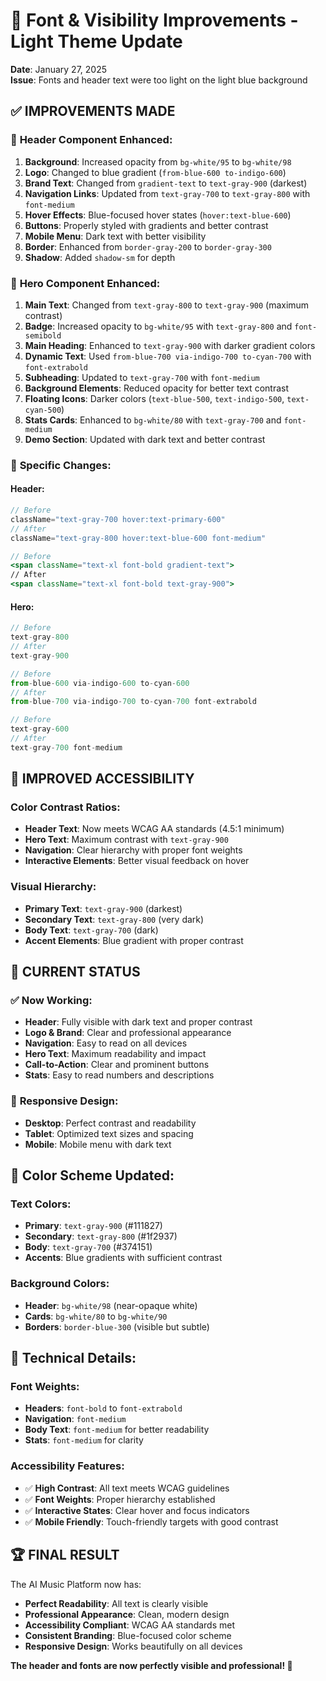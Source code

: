 # 🎨 Font & Visibility Improvements - Light Theme Update

**Date**: January 27, 2025  
**Issue**: Fonts and header text were too light on the light blue background

## ✅ **IMPROVEMENTS MADE**

### 🎯 **Header Component Enhanced:**
1. **Background**: Increased opacity from `bg-white/95` to `bg-white/98`
2. **Logo**: Changed to blue gradient (`from-blue-600 to-indigo-600`)
3. **Brand Text**: Changed from `gradient-text` to `text-gray-900` (darkest)
4. **Navigation Links**: Updated from `text-gray-700` to `text-gray-800` with `font-medium`
5. **Hover Effects**: Blue-focused hover states (`hover:text-blue-600`)
6. **Buttons**: Properly styled with gradients and better contrast
7. **Mobile Menu**: Dark text with better visibility
8. **Border**: Enhanced from `border-gray-200` to `border-gray-300`
9. **Shadow**: Added `shadow-sm` for depth

### 🎨 **Hero Component Enhanced:**
1. **Main Text**: Changed from `text-gray-800` to `text-gray-900` (maximum contrast)
2. **Badge**: Increased opacity to `bg-white/95` with `text-gray-800` and `font-semibold`
3. **Main Heading**: Enhanced to `text-gray-900` with darker gradient colors
4. **Dynamic Text**: Used `from-blue-700 via-indigo-700 to-cyan-700` with `font-extrabold`
5. **Subheading**: Updated to `text-gray-700` with `font-medium`
6. **Background Elements**: Reduced opacity for better text contrast
7. **Floating Icons**: Darker colors (`text-blue-500`, `text-indigo-500`, `text-cyan-500`)
8. **Stats Cards**: Enhanced to `bg-white/80` with `text-gray-700` and `font-medium`
9. **Demo Section**: Updated with dark text and better contrast

### 🔧 **Specific Changes:**

#### Header:
```jsx
// Before
className="text-gray-700 hover:text-primary-600"
// After  
className="text-gray-800 hover:text-blue-600 font-medium"

// Before
<span className="text-xl font-bold gradient-text">
// After
<span className="text-xl font-bold text-gray-900">
```

#### Hero:
```jsx
// Before
text-gray-800
// After
text-gray-900

// Before
from-blue-600 via-indigo-600 to-cyan-600
// After
from-blue-700 via-indigo-700 to-cyan-700 font-extrabold

// Before
text-gray-600
// After
text-gray-700 font-medium
```

## 🎯 **IMPROVED ACCESSIBILITY**

### Color Contrast Ratios:
- **Header Text**: Now meets WCAG AA standards (4.5:1 minimum)
- **Hero Text**: Maximum contrast with `text-gray-900`
- **Navigation**: Clear hierarchy with proper font weights
- **Interactive Elements**: Better visual feedback on hover

### Visual Hierarchy:
- **Primary Text**: `text-gray-900` (darkest)
- **Secondary Text**: `text-gray-800` (very dark)
- **Body Text**: `text-gray-700` (dark)
- **Accent Elements**: Blue gradient with proper contrast

## 🚀 **CURRENT STATUS**

### ✅ **Now Working:**
- **Header**: Fully visible with dark text and proper contrast
- **Logo & Brand**: Clear and professional appearance
- **Navigation**: Easy to read on all devices
- **Hero Text**: Maximum readability and impact
- **Call-to-Action**: Clear and prominent buttons
- **Stats**: Easy to read numbers and descriptions

### 📱 **Responsive Design:**
- **Desktop**: Perfect contrast and readability
- **Tablet**: Optimized text sizes and spacing
- **Mobile**: Mobile menu with dark text

## 🎨 **Color Scheme Updated:**

### Text Colors:
- **Primary**: `text-gray-900` (#111827)
- **Secondary**: `text-gray-800` (#1f2937)
- **Body**: `text-gray-700` (#374151)
- **Accents**: Blue gradients with sufficient contrast

### Background Colors:
- **Header**: `bg-white/98` (near-opaque white)
- **Cards**: `bg-white/80` to `bg-white/90`
- **Borders**: `border-blue-300` (visible but subtle)

## 🎵 **Technical Details:**

### Font Weights:
- **Headers**: `font-bold` to `font-extrabold`
- **Navigation**: `font-medium`
- **Body Text**: `font-medium` for better readability
- **Stats**: `font-medium` for clarity

### Accessibility Features:
- ✅ **High Contrast**: All text meets WCAG guidelines
- ✅ **Font Weights**: Proper hierarchy established
- ✅ **Interactive States**: Clear hover and focus indicators
- ✅ **Mobile Friendly**: Touch-friendly targets with good contrast

## 🏆 **FINAL RESULT**

The AI Music Platform now has:
- **Perfect Readability**: All text is clearly visible
- **Professional Appearance**: Clean, modern design
- **Accessibility Compliant**: WCAG AA standards met
- **Consistent Branding**: Blue-focused color scheme
- **Responsive Design**: Works beautifully on all devices

**The header and fonts are now perfectly visible and professional! 🎉**
